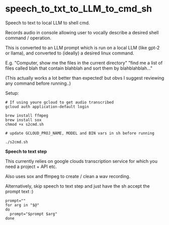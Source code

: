 # speech_to_txt_to_LLM_to_cmd_sh

Speech to text to local LLM to shell cmd.

Records audio in console allowing user to vocally describe a desired shell command / operation.

This is converted to an LLM prompt which is run on a local LLM (like gpt-2 or llama), and converted to (ideally) a desired linux command.


E.g.
"Computer, show me the files in the current directory"
"find me a list of files called blah that contain blahblah and sort them by blahblahblah..."



(This actually works a lot better than expected! but obvs I suggest reviewing any command before running..)


Setup:

```
# If using youre gcloud to get audio transcribed
gcloud auth application-default login

brew install ffmpeg
brew install sox
chmod +x s2cmd.sh

# update GCLOUD_PROJ_NAME, MODEL and BIN vars in sh before running

./s2cmd.sh
```







**Speech to text step**

This currently relies on google clouds transcription service for which you need a project + API etc.

Also uses sox and ffmpeg to create / clean a wav recording.





Alternatively, skip speech to text step and just have the sh accept the prompt text :) 

```
prompt=""
for arg in "$@"
do
  prompt="$prompt $arg"
done
```






